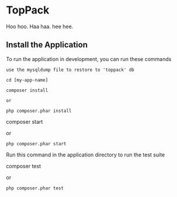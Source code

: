 # TopPack

Hoo hoo. Haa haa. hee hee.

## Install the Application

To run the application in development, you can run these commands

	use the mysqldump file to restore to 'toppack' db

	cd [my-app-name]

	composer install

	or

	php composer.phar install


  composer start

  or

	php composer.phar start

Run this command in the application directory to run the test suite

  composer test

  or

	php composer.phar test
